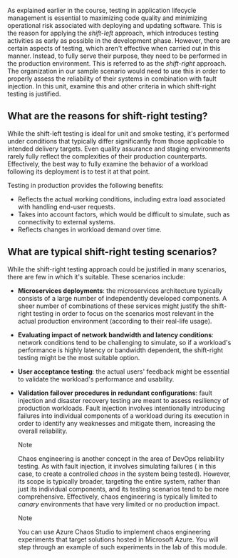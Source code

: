 As explained earlier in the course, testing in application lifecycle management is essential to maximizing code quality and minimizing operational risk associated with deploying and updating software. This is the reason for applying the *shift-left* approach, which introduces testing activities as early as possible in the development phase. However, there are certain aspects of testing, which aren't effective when carried out in this manner. Instead, to fully serve their purpose, they need to be performed in the production environment. This is referred to as the *shift-right* approach. The organization in our sample scenario would need to use this in order to properly assess the reliability of their systems in combination with fault injection. In this unit, examine this and other criteria in which shift-right testing is justified.

## What are the reasons for shift-right testing?

While the shift-left testing is ideal for unit and smoke testing, it's performed under conditions that typically differ significantly from those applicable to intended delivery targets. Even quality assurance and staging environments rarely fully reflect the complexities of their production counterparts. Effectively, the best way to fully examine the behavior of a workload following its deployment is to test it at that point.

Testing in production provides the following benefits:

- Reflects the actual working conditions, including extra load associated with handling end-user requests.
- Takes into account factors, which would be difficult to simulate, such as connectivity to external systems.
- Reflects changes in workload demand over time.

## What are typical shift-right testing scenarios?

While the shift-right testing approach could be justified in many scenarios, there are few in which it's suitable. These scenarios include:

- **Microservices deployments**: the microservices architecture typically consists of a large number of independently developed components. A sheer number of combinations of these services might justify the shift-right testing in order to focus on the scenarios most relevant in the actual production environment (according to their real-life usage).
- **Evaluating impact of network bandwidth and latency conditions**: network conditions tend to be challenging to simulate, so if a workload's performance is highly latency or bandwidth dependent, the shift-right testing might be the most suitable option.
- **User acceptance testing**: the actual users' feedback might be essential to validate the workload's performance and usability.
- **Validation failover procedures in redundant configurations**: fault injection and disaster recovery testing are meant to assess resiliency of production workloads. Fault injection involves intentionally introducing failures into individual components of a workload during its execution in order to identify any weaknesses and mitigate them, increasing the overall reliability.

   > [!NOTE]
   > Chaos engineering is another concept in the area of DevOps reliability testing. As with fault injection, it involves simulating failures ( in this case, to create a controlled *chaos* in the system being tested). However, its scope is typically broader, targeting the entire system, rather than just its individual components, and its testing scenarios tend to be more comprehensive. Effectively, chaos engineering is typically limited to *canary* environments that have very limited or no production impact.

   > [!NOTE]
   > You can use Azure Chaos Studio to implement chaos engineering experiments that target solutions hosted in Microsoft Azure. You will step through an example of such experiments in the lab of this module.
